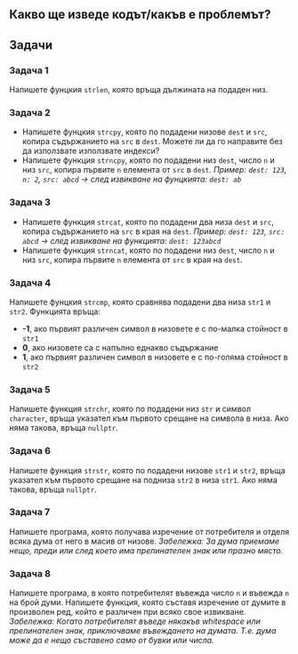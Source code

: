 ## Какво ще изведе кодът/какъв е проблемът?

## Задачи
### Задача 1
Напишете фунцкия `strlen`, която връща дължината на подаден низ.

### Задача 2
- Напишете фунцкия `strcpy`, която по подадени низове `dest` и `src`, копира съдържанието на `src` в `dest`. Можете ли да го направите без да използвате използвате индекси?
- Напишете функция `strncpy`, която по подадени низ `dest`, число `n` и низ `src`, копира първите `n` елемента от `src` в `dest`. _Пример: `dest: 123`, `n: 2`, `src: abcd` -> след извикване на фунцкията: `dest: ab`_

### Задача 3
- Напишете функция `strcat`, която по подадени два низа `dest` и `src`, копира съдържанието на `src` в края на `dest`. _Пример: `dest: 123`, `src: abcd` -> след извикване на функцията: `dest: 123abcd`_
- Напишете функция `strncat`, която по подадени низ `dest`, число `n` и низ `src`, копира първите `n` елемента от `src` в края на `dest`.

### Задача 4
Напишете фунцкия `strcmp`, която сравнява подадени два низа `str1` и `str2`. Функцията връща:
- **-1**, ако първият различен символ в низовете е с по-малка стойност в `str1`
- **0**, ако низовете са с напълно еднакво съдържание
- **1**, ако първият различен символ в низовете е с по-голяма стойност в `str2`

### Задача 5
Напишете функция `strchr`, която по подадени низ `str` и символ `character`, връща указател към първото срещане на символа в низа. Ако няма такова, връща `nullptr`.

### Задача 6
Напишете функция `strstr`, която по подадени низове `str1` и `str2`, връща указател към първото срещане на подниза `str2` в низа `str1`. Ако няма такова, връща `nullptr`.

### Задача 7
Напишете програма, която получава изречение от потребителя и отделя всяка дума от него в масив от низове. _Забележка: За дума приемаме нещо, преди или след което има препинателен знак или празно място._

### Задача 8
Напишете програма, в която потребителят въвежда число `n` и въвежда `n` на брой думи. Напишете функция, която съставя изречение от думите в произволен ред, който е различен при всяко свое извикване. _Забележка: Когато потребителят въведе някакъв whitespace или препинателен знак, приключваме въвеждането на думата. Т.е. дума може да е нещо съставено само от бувки или числа._